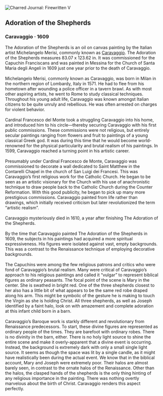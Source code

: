 <div class="artwork-of-the-day">
  <div class="container">
    <div class="img-wrapper">
      <img
        src="https://uploads6.wikiart.org/00129/images/caravaggio/adoration-of-the-shepherds.jpg!Large.jpg"
        alt="Charred Journal: Firewritten V" />
    </div>
    <div class="artwork-detail">
      <div class="artwork-origin"> 
        <h2 class="artwork-name">Adoration of the Shepherds</h2>
        <h3 class="artist">
          Caravaggio
                    ·  1609
        </h3>
      </div>
      <p class="description">
        <span class="artwork-description-text ng-binding" ng-bind-html="viewModel.ArtworkOfTheDay.Description | unsafe">The Adoration of the Shepherds is an oil on canvas painting by the Italian artist Michelangelo Merisi, commonly known as <a target="_blank" href="/en/caravaggio">Caravaggio</a>. The Adoration of the Shepherds measures 83.07 x 123.62 in. It was commissioned for the Capuchin Franciscans and was painted in Messina for the Church of Santa Maria degli Angeli in 1609 just one year prior to the death of Caravaggio.
<br>
<br>Michelangelo Merisi, commonly known as Caravaggio, was born in Milan in the northern region of Lombardy, Italy in 1571. He had to flee from his hometown after wounding a police officer in a tavern brawl. As with most other aspiring artists, he went to Rome to study classical techniques. Throughout his young adult life, Caravaggio was known amongst Italian citizens to be quite unruly and rebellious. He was often arrested on charges for violent behavior.
<br>
<br>Cardinal Francesco del Monte took a struggling Caravaggio into his home, and introduced him to his circle—thereby securing Caravaggio with his first public commissions. These commissions were not religious, but entirely secular paintings ranging from flowers and fruit to paintings of a young classical Greek god. It was during this time that he would become world-renowned for the physical particularity and brutal realism of his paintings. In 1599, Caravaggio reached a turning point in his artistic career.
<br>
<br>Presumably under Cardinal Francesco de Monte, Caravaggio was commissioned to decorate a wall dedicated to Saint Matthew in the Contarelli Chapel in the church of San Luigi dei Francesi. This was Caravaggio’s first religious work for the Catholic Church. He began to be seen as an artistic visionary for the Church with his use of anachronistic technique to draw people back to the Catholic Church during the Counter Reformation. With this good publicity, he began to pick up many more prestigious commissions. Caravaggio painted from life rather than drawings, which initially received criticism but later revolutionized the term “artistic realism”.
<br>
<br>Caravaggio mysteriously died in 1610, a year after finishing The Adoration of the Shepherds. 
<br>
<br>By the time that Caravaggio painted The Adoration of the Shepherds in 1609, the subjects in his paintings had acquired a more spiritual expressiveness. His figures were isolated against vast, empty backgrounds. This was a contrast to the Renaissance technique of employing decorative backgrounds.
<br>
<br>The Capuchins were among the few religious patrons and critics who were fond of Caravaggio’s brutal realism. Many were critical of Caravaggio’s approach to his religious paintings and called it “vulgar” to represent biblical figures as ordinary peasants. The focal point of the scene is Mary in the center. She is swathed in bright red. One of the three shepherds closest to her also has a little bit of what appears to be the same red robe draped along his arm. This might be symbolic of the gesture he is making to touch the Virgin as she is holding Christ. All three shepherds, as well as Joseph identified by a faint halo, look on with amazement and complete adoration at this infant child born in a barn.
<br>
<br>Caravaggio’s Baroque work is starkly different and revolutionary from Renaissance predecessors. To start, these divine figures are represented as ordinary people of the times. They are barefoot with ordinary robes. There is no divinity in the barn, either. There is no holy light source to shine the entire scene and make it overly-apparent that a divine event is occurring. Instead, the background is extremely dark with only a small single light source. It seems as though the space was lit by a single candle, as it might have realistically been during the actual event. We know that in the biblical account, Mary and Joseph were extremely poor. Their halos are almost barely seen, in contrast to the ornate halos of the Renaissance. Other than the halos, the clasped hands of the shepherds is the only thing hinting of any religious importance in the painting. There was nothing overtly marvelous about the birth of Christ. Caravaggio renders this aspect perfectly.</span>
                        <div class="text-shadow-container" ng-show="showShadow" style=""></div>
      </p>
    </div>
  </div>

</div>
